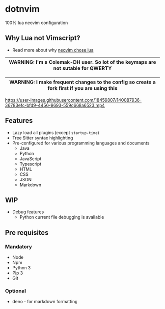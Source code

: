 # dotnvim

100% lua neovim configuration

## Why Lua not Vimscript?

- Read more about why
  [neovim chose lua](https://github.com/neovim/neovim/wiki/FAQ#why-embed-lua-instead-of-x)

| WARNING: I'm a Colemak-DH user. So lot of the keymaps are not sutable for QWERTY |
| -------------------------------------------------------------------------------- |

| WARNING: I make frequent changes to the config so create a fork first if you are using this |
| ------------------------------------------------------------------------------------------- |

<https://user-images.githubusercontent.com/18459807/140087936-36783efc-bfd9-4456-9693-559c668a6523.mp4>

## Features

- Lazy load all plugins (except `startup-time`)
- Tree Sitter syntax highlighting
- Pre-configured for various programming languages and documents
  - Java
  - Python
  - JavaScript
  - Typescript
  - HTML
  - CSS
  - JSON
  - Markdown

## WIP

- Debug features
  - Python current file debugging is available

## Pre requisites

### Mandatory

- Node
- Npm
- Python 3
- Pip 3
- Git

### Optional

- deno - for markdown formatting
